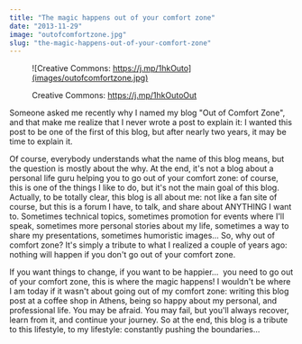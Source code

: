 ```yaml
---
title: "The magic happens out of your comfort zone"
date: "2013-11-29"
image: "outofcomfortzone.jpg"
slug: "the-magic-happens-out-of-your-comfort-zone"
---
```


<figure>

![Creative Commons: https://j.mp/1hkOuto](images/outofcomfortzone.jpg)

<figcaption>

Creative Commons: https://j.mp/1hkOutoOut

</figcaption>

</figure>

Someone asked me recently why I named my blog "Out of Comfort Zone", and that make me realize that I never wrote a post to explain it: I wanted this post to be one of the first of this blog, but after nearly two years, it may be time to explain it.

Of course, everybody understands what the name of this blog means, but the question is mostly about the why. At the end, it's not a blog about a personal life guru helping you to go out of your comfort zone: of course, this is one of the things I like to do, but it's not the main goal of this blog. Actually, to be totally clear, this blog is all about me: not like a fan site of course, but this is a forum I have, to talk, and share about ANYTHING I want to. Sometimes technical topics, sometimes promotion for events where I'll speak, sometimes more personal stories about my life, sometimes a way to share my presentations, sometimes humoristic images... So, why out of comfort zone? It's simply a tribute to what I realized a couple of years ago: nothing will happen if you don't go out of your comfort zone.

If you want things to change, if you want to be happier...  you need to go out of your comfort zone, this is where the magic happens! I wouldn't be where I am today if it wasn't about going out of my comfort zone: writing this blog post at a coffee shop in Athens, being so happy about my personal, and professional life. You may be afraid. You may fail, but you'll always recover, learn from it, and continue your journey. So at the end, this blog is a tribute to this lifestyle, to my lifestyle: constantly pushing the boundaries...
